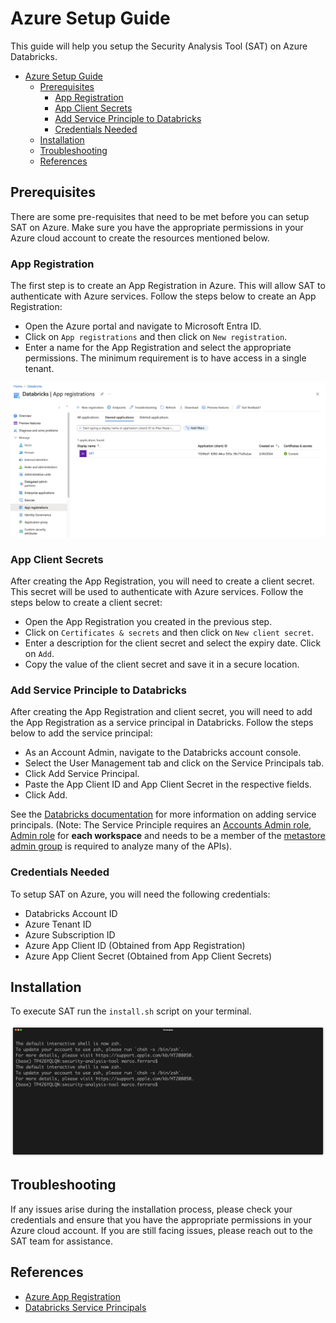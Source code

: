 # Azure Setup Guide

This guide will help you setup the Security Analysis Tool (SAT) on Azure Databricks.


- [Azure Setup Guide](#azure-setup-guide)
  - [Prerequisites](#prerequisites)
    - [App Registration](#app-registration)
    - [App Client Secrets](#app-client-secrets)
    - [Add Service Principle to Databricks](#add-service-prinicpal-to-databricks)
    - [Credentials Needed](#credentials-needed)
  - [Installation](#installation)
  - [Troubleshooting](#troubleshooting)
  - [References](#references)

## Prerequisites

There are some pre-requisites that need to be met before you can setup SAT on Azure. Make sure you have the appropriate permissions in your Azure cloud account to create the resources mentioned below.

### App Registration

The first step is to create an App Registration in Azure. This will allow SAT to authenticate with Azure services. Follow the steps below to create an App Registration:

* Open the Azure portal and navigate to Microsoft Entra ID.
* Click on `App registrations` and then click on `New registration`.
* Enter a name for the App Registration and select the appropriate permissions. The minimum requirement is to have access in a single tenant.

![alt text](../images/azure_app_reg.png)

### App Client Secrets

After creating the App Registration, you will need to create a client secret. This secret will be used to authenticate with Azure services. Follow the steps below to create a client secret:

* Open the App Registration you created in the previous step.
* Click on `Certificates & secrets` and then click on `New client secret`.
* Enter a description for the client secret and select the expiry date. Click on `Add`.
* Copy the value of the client secret and save it in a secure location.

### Add Service Principle to Databricks

After creating the App Registration and client secret, you will need to add the App Registration as a service principal in Databricks. Follow the steps below to add the service principal:

* As an Account Admin, navigate to the Databricks account console.
* Select the User Management tab and click on the Service Principals tab.
* Click Add Service Principal.
* Paste the App Client ID and App Client Secret in the respective fields.
* Click Add.

See the [Databricks documentation](https://learn.microsoft.com/en-us/azure/databricks/admin/users-groups/service-principals#--databricks-and-microsoft-entra-id-formerly-azure-active-directory-service-principals) for more information on adding service principals.
(Note: The Service Principle requires an [Accounts Admin role](https://learn.microsoft.com/en-us/azure/databricks/admin/users-groups/service-principals#--assign-account-admin-roles-to-a-service-principal), [Admin role](https://learn.microsoft.com/en-us/azure/databricks/admin/users-groups/service-principals#assign-a-service-principal-to-a-workspace-using-the-account-console) for **each workspace** and needs to be a member of the [metastore admin group](https://learn.microsoft.com/en-us/azure/databricks/data-governance/unity-catalog/manage-privileges/admin-privileges#who-has-metastore-admin-privileges) is required to analyze many of the APIs).

### Credentials Needed

To setup SAT on Azure, you will need the following credentials:
* Databricks Account ID
* Azure Tenant ID
* Azure Subscription ID
* Azure App Client ID (Obtained from App Registration)
* Azure App Client Secret (Obtained from App Client Secrets)

## Installation

To execute SAT run the `install.sh` script on your terminal.

![](../gif/terminal-azure.gif)

## Troubleshooting

If any issues arise during the installation process, please check your credentials and ensure that you have the appropriate permissions in your Azure cloud account. If you are still facing issues, please reach out to the SAT team for assistance.

## References

* [Azure App Registration](https://docs.microsoft.com/en-us/azure/active-directory/develop/quickstart-register-app)
* [Databricks Service Principals](https://learn.microsoft.com/en-us/azure/databricks/admin/users-groups/service-principals#--databricks-and-microsoft-entra-id-formerly-azure-active-directory-service-principals)
